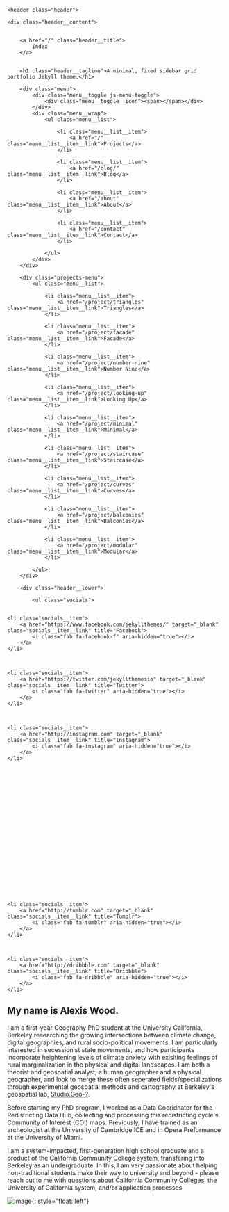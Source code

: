 </head>


<body class="loading ajax-loading" data-site-url="https://index.jekyllthemes.io" data-page-url="/project/minimal">


	<header class="header">

	<div class="header__content">

		
		<a href="/" class="header__title">
			Index
		</a>
		

		<h1 class="header__tagline">A minimal, fixed sidebar grid portfolio Jekyll theme.</h1>

		<div class="menu">
			<div class="menu__toggle js-menu-toggle">
				<div class="menu__toggle__icon"><span></span></div>
			</div>
			<div class="menu__wrap">
				<ul class="menu__list">
					
					<li class="menu__list__item">
						<a href="/" class="menu__list__item__link">Projects</a>
					</li>
					
					<li class="menu__list__item">
						<a href="/blog/" class="menu__list__item__link">Blog</a>
					</li>
					
					<li class="menu__list__item">
						<a href="/about" class="menu__list__item__link">About</a>
					</li>
					
					<li class="menu__list__item">
						<a href="/contact" class="menu__list__item__link">Contact</a>
					</li>
					
				</ul>
			</div>
		</div>

		<div class="projects-menu">
			<ul class="menu__list">
				
				<li class="menu__list__item">
					<a href="/project/triangles" class="menu__list__item__link">Triangles</a>
				</li>
				
				<li class="menu__list__item">
					<a href="/project/facade" class="menu__list__item__link">Facade</a>
				</li>
				
				<li class="menu__list__item">
					<a href="/project/number-nine" class="menu__list__item__link">Number Nine</a>
				</li>
				
				<li class="menu__list__item">
					<a href="/project/looking-up" class="menu__list__item__link">Looking Up</a>
				</li>
				
				<li class="menu__list__item">
					<a href="/project/minimal" class="menu__list__item__link">Minimal</a>
				</li>
				
				<li class="menu__list__item">
					<a href="/project/staircase" class="menu__list__item__link">Staircase</a>
				</li>
				
				<li class="menu__list__item">
					<a href="/project/curves" class="menu__list__item__link">Curves</a>
				</li>
				
				<li class="menu__list__item">
					<a href="/project/balconies" class="menu__list__item__link">Balconies</a>
				</li>
				
				<li class="menu__list__item">
					<a href="/project/modular" class="menu__list__item__link">Modular</a>
				</li>
				
			</ul>
		</div>

		<div class="header__lower">

			<ul class="socials">
	
	
	<li class="socials__item">
		<a href="https://www.facebook.com/jekyllthemes/" target="_blank" class="socials__item__link" title="Facebook">
			<i class="fab fa-facebook-f" aria-hidden="true"></i>
		</a>
	</li>
	
	
	
	<li class="socials__item">
		<a href="https://twitter.com/jekyllthemesio" target="_blank" class="socials__item__link" title="Twitter">
			<i class="fab fa-twitter" aria-hidden="true"></i>
		</a>
	</li>
	
	
	
	<li class="socials__item">
		<a href="http://instagram.com" target="_blank" class="socials__item__link" title="Instagram">
			<i class="fab fa-instagram" aria-hidden="true"></i>
		</a>
	</li>
	
	
	
	
	
	
	
	
	
	
	
	
	
	
	
	
	
	
	
	
	
	
	
	<li class="socials__item">
		<a href="http://tumblr.com" target="_blank" class="socials__item__link" title="Tumblr">
			<i class="fab fa-tumblr" aria-hidden="true"></i>
		</a>
	</li>
	
	
	
	<li class="socials__item">
		<a href="http://dribbble.com" target="_blank" class="socials__item__link" title="Dribbble">
			<i class="fab fa-dribbble" aria-hidden="true"></i>
		</a>
	</li>
	
	
	
	
	
	
	
	
	
	


## My name is Alexis Wood.

I am a first-year Geography PhD student at the University California, Berkeley researching the growing intersections between climate change, digital geographies, and rural socio-political movements. I am particularly interested in secessionist state movements, and how participants incorporate heightening levels of climate anxiety with exisiting feelings of rural marginalization in the physical and digital landscapes. I am both a theorist and geospatial analyst, a human geographer and a physical geographer, and look to merge these often seperated fields/specializations through experimental geospatial methods and cartography at Berkeley's geospatial lab, [Studio.Geo-?](https://studiogeo.berkeley.edu/).

Before starting my PhD program, I worked as a Data Cooridnator for the Redistricting Data Hub, collecting and processing this redistricting cycle's Community of Interest (COI) maps. Previously, I have trained as an archeologist at the University of Cambridge ICE and in Opera Preformance at the University of Miami. 

I am a system-impacted, first-generation high school graduate and a product of the California Community College system, transfering into Berkeley as an undergraduate. In this, I am very passionate about helping non-traditional students make their way to university and beyond - please reach out to me with questions about California Community Colleges, the University of California system, and/or application processes.  


![image](alexishomeimage.png){: style="float: left"}
